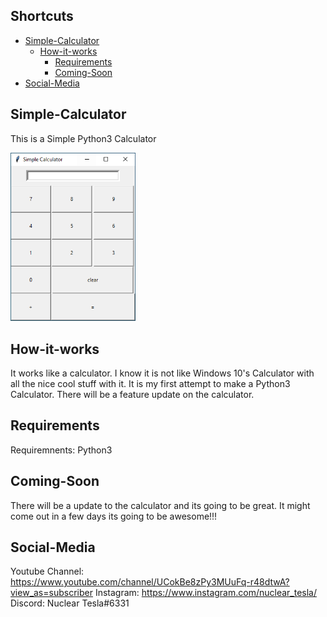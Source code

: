 ## Shortcuts

   * [Simple-Calculator](#simple-calculator)
      * [How-it-works](#How-it-works)
         * [Requirements](#Requirements)
         * [Coming-Soon](#Coming-Soon)
   * [Social-Media](#social-media)
     
     
     
## Simple-Calculator
This is a Simple Python3 Calculator

<img src="https://github.com/hacker41d4n/Simple-Calculator/blob/master/Important/simplecalculator1.PNG" alt="calcultor" width="200"/>


## How-it-works
It works like a calculator. I know it is not like Windows 10's Calculator with all the nice cool stuff with it. It is my first attempt to make a Python3 Calculator. There will be a feature update on the calculator.

## Requirements
Requiremnents: Python3 


## Coming-Soon
There will be a update to the calculator and its going to be great. It might come out in a few days its going to be awesome!!!

## Social-Media
  Youtube Channel:
  https://www.youtube.com/channel/UCokBe8zPy3MUuFq-r48dtwA?view_as=subscriber
  Instagram: 
  https://www.instagram.com/nuclear_tesla/
  Discord:
  Nuclear Tesla#6331
  

